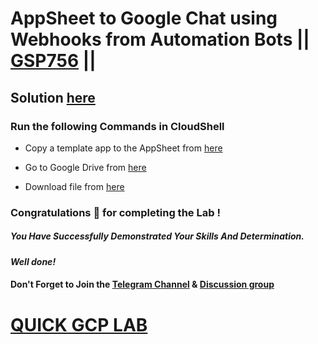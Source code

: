 # AppSheet to Google Chat using Webhooks from Automation Bots || [GSP756](https://www.cloudskillsboost.google/focuses/55390?parent=catalog) ||

## Solution [here]()

### Run the following Commands in CloudShell

* Copy a template app to the AppSheet from [here](https://www.appsheet.com/Template/AppDef?appName=Lab8-InventoryManager-3856613&copy=1)

* Go to Google Drive from [here](https://drive.google.com/drive/u/0/my-drive)

* Download file from [here](https://docs.google.com/spreadsheets/d/15-iUFrYB1Gk1kyYrgpfImptTiquXNY7B/export?ouid=110411516125283809866&format=xlsx)

### Congratulations 🎉 for completing the Lab !

##### *You Have Successfully Demonstrated Your Skills And Determination.*

#### *Well done!*

#### Don't Forget to Join the [Telegram Channel](https://t.me/quickgcplab) & [Discussion group](https://t.me/quickgcplabchats)

# [QUICK GCP LAB](https://www.youtube.com/@quickgcplab)